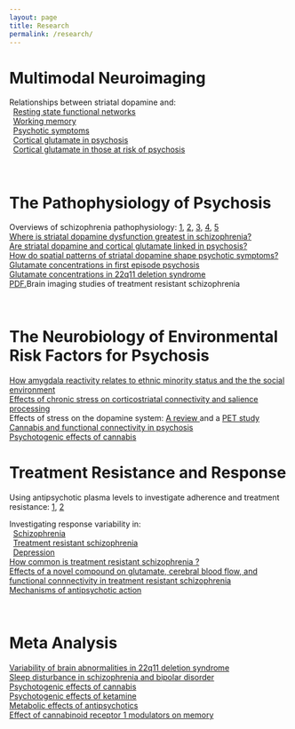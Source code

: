 ```yaml
---
layout: page
title: Research
permalink: /research/
---
```


<h1> Multimodal Neuroimaging </h1>

Relationships between striatal dopamine and:<br/>
&ensp;<a href="/publications/pdfs/mesolimbic_salience.pdf" target="_blank">Resting state functional networks</a><br/>
&ensp;<a href="/publications/pdfs/nour_2019.pdf" target="_blank">Working memory</a><br/>
&ensp;<a href="/publications/pdfs/bpsychcnni_2020.pdf" target="_blank">Psychotic symptoms</a><br/>
&ensp;<a href="/publications/pdfs/lancet_2018.pdf" target="_blank">Cortical glutamate in psychosis</a><br/>
&ensp;<a href="/publications/pdfs/lancet_2018.pdf" target="_blank">Cortical glutamate in those at risk of psychosis</a><br/>  

<br/>

<h1> The Pathophysiology of Psychosis </h1>

Overviews of schizophrenia pathophysiology: <a href="/publications/pdfs/jama_scz_2020.pdf" target="_blank">1</a>, <a href="/publications/pdfs/world_psych_2020.pdf" target="_blank">2</a>, <a href="/publications/pdfs/trends_2019.pdf" target="_blank">3</a>, <a href="/publications/pdfs/translational_2017.pdf" target="_blank">4</a>, <a href="/publications/pdfs/biol_2017.pdf" target="_blank">5</a><br/>
<a href="/publications/pdfs/sczbull_2018.pdf" target="_blank"> Where is striatal dopamine dysfunction greatest in schizophrenia?</a><br/>
<a href="/publications/pdfs/lancet_2018.pdf" target="_blank"> Are striatal dopamine and cortical glutamate linked in psychosis? </a><br/>
<a href="/publications/pdfs/bpsychcnni_2020.pdf" target="_blank">How do spatial patterns of striatal dopamine  shape psychotic symptoms?</a><br/>
<a href="/publications/pdfs/borgan_2019.pdf" target="_blank"> Glutamate concentrations in first episode psychosis</a><br/>
<a href="/publications/pdfs/rogdaki_2019.pdf" target="_blank">  Glutamate concentrations in 22q11 deletion syndrome</a><br/>
<a href="/publications/pdfs/lancet_2017.pdf" target="_blank">PDF.</a>Brain imaging studies of treatment resistant schizophrenia</a><br/>

<br/>

<h1> The Neurobiology of Environmental Risk Factors for Psychosis </h1>
<a href="/publications/pdfs/psych_med_2018.pdf" target="_blank"> How amygdala reactivity relates to ethnic minority status and the the social environment</a><br/>
<a href="/publications/pdfs/sczres_2018.pdf" target="_blank">Effects of chronic stress on corticostriatal connectivity and salience processing</a><br/>
Effects of stress on the dopamine system: <a href="/publications/pdfs/biol_2017.pdf" target="_blank">A review </a> and a <a href="/publications/pdfs/elife_2019.pdf" target="_blank">PET study</a><br/>
<a href="/publications/pdfs/musa_2020.pdf" target="_blank">Cannabis and functional connectivity in psychosis</a><br/>
<a href="/publications/pdfs/hindley_thc_meta.pdf" target="_blank">Psychotogenic effects of cannabis </a>


<br/>

<h1> Treatment Resistance and Response </h1>
Using antipsychotic plasma levels to investigate adherence and treatment resistance: <a href="/publications/pdfs/acta_2018.pdf" target="_blank">1</a>, <a href="/publications/pdfs/plasma2015.pdf" target="_blank">2</a><br/>

Investigating response variability in:<br/>
&ensp;<a href="/publications/pdfs/ap_hetero_2019.pdf" target="_blank">Schizophrenia</a><br/>
&ensp;<a href="/publications/pdfs/mizuno_2019.pdf" target="_blank">Treatment resistant schizophrenia </a><br/> 
&ensp;<a href="/publications/pdfs/jad_2020.pdf" target="_blank">Depression</a><br/>
<a href="/publications/pdfs/beck_2019.pdf" target="_blank">How common is treatment resistant schizophrenia ?</a><br/>
<a href="/publications/pdfs/pillinger_2019.pdf" target="_blank"> Effects of a novel compound on glutamate, cerebral blood flow, and functional connnectivity in treatment resistant schizophrenia </a><br/>
<a href="/publications/pdfs/neuropsychopharm_2020.pdf" target="_blank"> Mechanisms of antipsychotic action </a>

<br/>

<h1> Meta Analysis </h1>

<a href="/publications/pdfs/molecpsych_2020.pdf" target="_blank">Variability of brain abnormalities in 22q11 deletion syndrome</a><br/>
<a href="/publications/pdfs/meyer_sleep_2020.pdf" target="_blank">Sleep disturbance in schizophrenia and bipolar disorder</a><br/>
<a href="/publications/pdfs/hindley_thc_meta.pdf" target="_blank">Psychotogenic effects of cannabis </a><br/>
<a href="/publications/pdfs/beck_2020.pdf" target="_blank">Psychotogenic effects of ketamine </a><br/>
<a href="/publications/pdfs/lancet_pillinger_2019.pdf" target="_blank">Metabolic effects of antipsychotics </a><br/>
<a href="/publications/pdfs/borgan_2019b.pdf" target="_blank"> Effect of cannabinoid receptor 1 modulators on memory </a><br/>
